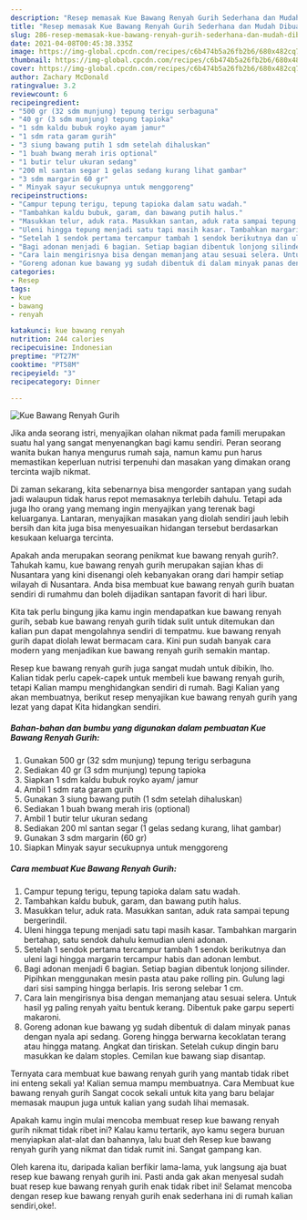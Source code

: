 ```yaml
---
description: "Resep memasak Kue Bawang Renyah Gurih Sederhana dan Mudah Dibuat"
title: "Resep memasak Kue Bawang Renyah Gurih Sederhana dan Mudah Dibuat"
slug: 286-resep-memasak-kue-bawang-renyah-gurih-sederhana-dan-mudah-dibuat
date: 2021-04-08T00:45:38.335Z
image: https://img-global.cpcdn.com/recipes/c6b474b5a26fb2b6/680x482cq70/kue-bawang-renyah-gurih-foto-resep-utama.jpg
thumbnail: https://img-global.cpcdn.com/recipes/c6b474b5a26fb2b6/680x482cq70/kue-bawang-renyah-gurih-foto-resep-utama.jpg
cover: https://img-global.cpcdn.com/recipes/c6b474b5a26fb2b6/680x482cq70/kue-bawang-renyah-gurih-foto-resep-utama.jpg
author: Zachary McDonald
ratingvalue: 3.2
reviewcount: 6
recipeingredient:
- "500 gr (32 sdm munjung) tepung terigu serbaguna"
- "40 gr (3 sdm munjung) tepung tapioka"
- "1 sdm kaldu bubuk royko ayam jamur"
- "1 sdm rata garam gurih"
- "3 siung bawang putih 1 sdm setelah dihaluskan"
- "1 buah bwang merah iris optional"
- "1 butir telur ukuran sedang"
- "200 ml santan segar 1 gelas sedang kurang lihat gambar"
- "3 sdm margarin 60 gr"
- " Minyak sayur secukupnya untuk menggoreng"
recipeinstructions:
- "Campur tepung terigu, tepung tapioka dalam satu wadah."
- "Tambahkan kaldu bubuk, garam, dan bawang putih halus."
- "Masukkan telur, aduk rata. Masukkan santan, aduk rata sampai tepung bergerindil."
- "Uleni hingga tepung menjadi satu tapi masih kasar. Tambahkan margarin bertahap, satu sendok dahulu kemudian uleni adonan."
- "Setelah 1 sendok pertama tercampur tambah 1 sendok berikutnya dan uleni lagi hingga margarin tercampur habis dan adonan lembut."
- "Bagi adonan menjadi 6 bagian. Setiap bagian dibentuk lonjong silinder. Pipihkan menggunakan mesin pasta atau pake rolling pin. Gulung lagi dari sisi samping hingga berlapis. Iris serong selebar 1 cm."
- "Cara lain mengirisnya bisa dengan memanjang atau sesuai selera. Untuk hasil yg paling renyah yaitu bentuk kerang. Dibentuk pake garpu seperti makaroni."
- "Goreng adonan kue bawang yg sudah dibentuk di dalam minyak panas dengan nyala api sedang. Goreng hingga berwarna kecoklatan terang atau hingga matang. Angkat dan tiriskan. Setelah cukup dingin baru masukkan ke dalam stoples. Cemilan kue bawang siap disantap."
categories:
- Resep
tags:
- kue
- bawang
- renyah

katakunci: kue bawang renyah 
nutrition: 244 calories
recipecuisine: Indonesian
preptime: "PT27M"
cooktime: "PT58M"
recipeyield: "3"
recipecategory: Dinner

---
```



![Kue Bawang Renyah Gurih](https://img-global.cpcdn.com/recipes/c6b474b5a26fb2b6/680x482cq70/kue-bawang-renyah-gurih-foto-resep-utama.jpg)

Jika anda seorang istri, menyajikan olahan nikmat pada famili merupakan suatu hal yang sangat menyenangkan bagi kamu sendiri. Peran seorang  wanita bukan hanya mengurus rumah saja, namun kamu pun harus memastikan keperluan nutrisi terpenuhi dan masakan yang dimakan orang tercinta wajib nikmat.

Di zaman  sekarang, kita sebenarnya bisa mengorder santapan yang sudah jadi walaupun tidak harus repot memasaknya terlebih dahulu. Tetapi ada juga lho orang yang memang ingin menyajikan yang terenak bagi keluarganya. Lantaran, menyajikan masakan yang diolah sendiri jauh lebih bersih dan kita juga bisa menyesuaikan hidangan tersebut berdasarkan kesukaan keluarga tercinta. 



Apakah anda merupakan seorang penikmat kue bawang renyah gurih?. Tahukah kamu, kue bawang renyah gurih merupakan sajian khas di Nusantara yang kini disenangi oleh kebanyakan orang dari hampir setiap wilayah di Nusantara. Anda bisa membuat kue bawang renyah gurih buatan sendiri di rumahmu dan boleh dijadikan santapan favorit di hari libur.

Kita tak perlu bingung jika kamu ingin mendapatkan kue bawang renyah gurih, sebab kue bawang renyah gurih tidak sulit untuk ditemukan dan kalian pun dapat mengolahnya sendiri di tempatmu. kue bawang renyah gurih dapat diolah lewat bermacam cara. Kini pun sudah banyak cara modern yang menjadikan kue bawang renyah gurih semakin mantap.

Resep kue bawang renyah gurih juga sangat mudah untuk dibikin, lho. Kalian tidak perlu capek-capek untuk membeli kue bawang renyah gurih, tetapi Kalian mampu menghidangkan sendiri di rumah. Bagi Kalian yang akan membuatnya, berikut resep menyajikan kue bawang renyah gurih yang lezat yang dapat Kita hidangkan sendiri.

<!--inarticleads1-->

##### Bahan-bahan dan bumbu yang digunakan dalam pembuatan Kue Bawang Renyah Gurih:

1. Gunakan 500 gr (32 sdm munjung) tepung terigu serbaguna
1. Sediakan 40 gr (3 sdm munjung) tepung tapioka
1. Siapkan 1 sdm kaldu bubuk royko ayam/ jamur
1. Ambil 1 sdm rata garam gurih
1. Gunakan 3 siung bawang putih (1 sdm setelah dihaluskan)
1. Sediakan 1 buah bwang merah iris (optional)
1. Ambil 1 butir telur ukuran sedang
1. Sediakan 200 ml santan segar (1 gelas sedang kurang, lihat gambar)
1. Gunakan 3 sdm margarin (60 gr)
1. Siapkan  Minyak sayur secukupnya untuk menggoreng




<!--inarticleads2-->

##### Cara membuat Kue Bawang Renyah Gurih:

1. Campur tepung terigu, tepung tapioka dalam satu wadah.
1. Tambahkan kaldu bubuk, garam, dan bawang putih halus.
1. Masukkan telur, aduk rata. Masukkan santan, aduk rata sampai tepung bergerindil.
1. Uleni hingga tepung menjadi satu tapi masih kasar. Tambahkan margarin bertahap, satu sendok dahulu kemudian uleni adonan.
1. Setelah 1 sendok pertama tercampur tambah 1 sendok berikutnya dan uleni lagi hingga margarin tercampur habis dan adonan lembut.
1. Bagi adonan menjadi 6 bagian. Setiap bagian dibentuk lonjong silinder. Pipihkan menggunakan mesin pasta atau pake rolling pin. Gulung lagi dari sisi samping hingga berlapis. Iris serong selebar 1 cm.
1. Cara lain mengirisnya bisa dengan memanjang atau sesuai selera. Untuk hasil yg paling renyah yaitu bentuk kerang. Dibentuk pake garpu seperti makaroni.
1. Goreng adonan kue bawang yg sudah dibentuk di dalam minyak panas dengan nyala api sedang. Goreng hingga berwarna kecoklatan terang atau hingga matang. Angkat dan tiriskan. Setelah cukup dingin baru masukkan ke dalam stoples. Cemilan kue bawang siap disantap.




Ternyata cara membuat kue bawang renyah gurih yang mantab tidak ribet ini enteng sekali ya! Kalian semua mampu membuatnya. Cara Membuat kue bawang renyah gurih Sangat cocok sekali untuk kita yang baru belajar memasak maupun juga untuk kalian yang sudah lihai memasak.

Apakah kamu ingin mulai mencoba membuat resep kue bawang renyah gurih nikmat tidak ribet ini? Kalau kamu tertarik, ayo kamu segera buruan menyiapkan alat-alat dan bahannya, lalu buat deh Resep kue bawang renyah gurih yang nikmat dan tidak rumit ini. Sangat gampang kan. 

Oleh karena itu, daripada kalian berfikir lama-lama, yuk langsung aja buat resep kue bawang renyah gurih ini. Pasti anda gak akan menyesal sudah buat resep kue bawang renyah gurih enak tidak ribet ini! Selamat mencoba dengan resep kue bawang renyah gurih enak sederhana ini di rumah kalian sendiri,oke!.

